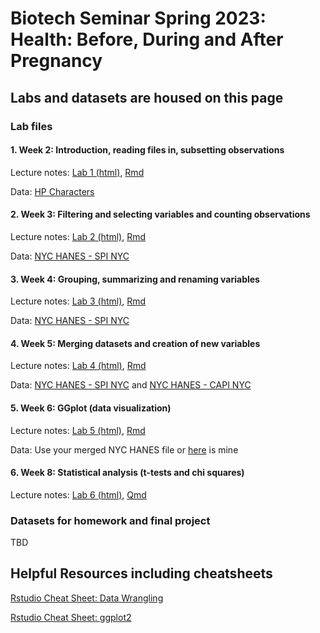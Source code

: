 # Biotech Seminar Spring 2023: Health: Before, During and After Pregnancy

## Labs and datasets are housed on this page

### Lab files
#### 1. Week 2: Introduction, reading files in, subsetting observations 
Lecture notes: [Lab 1 (html)](/Week2/Week1.html), [Rmd](/Week2/Week1.Rmd)

Data: [HP Characters](/Data/Characters.csv)

#### 2. Week 3: Filtering and selecting variables and counting observations
Lecture notes: [Lab 2 (html)](/Week3/Week2.html), [Rmd](/Week3/Week2.Rmd)

Data: [NYC HANES - SPI NYC](/Data/spi_nyc.csv)

#### 3. Week 4: Grouping, summarizing and renaming variables
Lecture notes: [Lab 3 (html)](/Week4/Week3lab.html), [Rmd](/Week4/Week3lab.Rmd)

Data: [NYC HANES - SPI NYC](/Data/spi_nyc.csv)

#### 4. Week 5: Merging datasets and creation of new variables
Lecture notes: [Lab 4 (html)](/Week5/Week4.html), [Rmd](/Week5/Week4.Rmd)

Data: [NYC HANES - SPI NYC](/Data/spi_nyc.csv) and [NYC HANES - CAPI NYC](/Data/capi_nyc.csv)

#### 5. Week 6: GGplot (data visualization)
Lecture notes: [Lab 5 (html)](/Week6/Lab5.html), [Rmd](/Week6/Lab5.Rmd)

Data: Use your merged NYC HANES file or [here](/Data/merged_nyc.rds) is mine

#### 6. Week 8: Statistical analysis (t-tests and chi squares)
Lecture notes: [Lab 6 (html)](/Week7/lab6.html), [Qmd](/Week7/lab6.qmd)


### Datasets for homework and final project
TBD

## Helpful Resources including cheatsheets

[Rstudio Cheat Sheet: Data Wrangling](https://www.rstudio.com/wp-content/uploads/2015/02/data-wrangling-cheatsheet.pdf)

[Rstudio Cheat Sheet: ggplot2](/Cheatsheets/data-visualisation.pdf)
